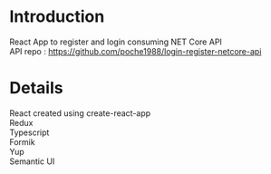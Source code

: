 # Introduction 
React App to register and login consuming NET Core API  
API repo : https://github.com/poche1988/login-register-netcore-api  

# Details
React created using create-react-app  
Redux  
Typescript  
Formik  
Yup  
Semantic UI
